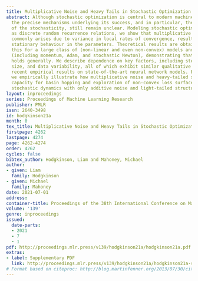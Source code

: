 ```yaml
---
title: Multiplicative Noise and Heavy Tails in Stochastic Optimization
abstract: Although stochastic optimization is central to modern machine learning,
  the precise mechanisms underlying its success, and in particular, the precise role
  of the stochasticity, still remain unclear. Modeling stochastic optimization algorithms
  as discrete random recurrence relations, we show that multiplicative noise, as it
  commonly arises due to variance in local rates of convergence, results in heavy-tailed
  stationary behaviour in the parameters. Theoretical results are obtained characterizing
  this for a large class of (non-linear and even non-convex) models and optimizers
  (including momentum, Adam, and stochastic Newton), demonstrating that this phenomenon
  holds generally. We describe dependence on key factors, including step size, batch
  size, and data variability, all of which exhibit similar qualitative behavior to
  recent empirical results on state-of-the-art neural network models. Furthermore,
  we empirically illustrate how multiplicative noise and heavy-tailed structure improve
  capacity for basin hopping and exploration of non-convex loss surfaces, over commonly-considered
  stochastic dynamics with only additive noise and light-tailed structure.
layout: inproceedings
series: Proceedings of Machine Learning Research
publisher: PMLR
issn: 2640-3498
id: hodgkinson21a
month: 0
tex_title: Multiplicative Noise and Heavy Tails in Stochastic Optimization
firstpage: 4262
lastpage: 4274
page: 4262-4274
order: 4262
cycles: false
bibtex_author: Hodgkinson, Liam and Mahoney, Michael
author:
- given: Liam
  family: Hodgkinson
- given: Michael
  family: Mahoney
date: 2021-07-01
address:
container-title: Proceedings of the 38th International Conference on Machine Learning
volume: '139'
genre: inproceedings
issued:
  date-parts:
  - 2021
  - 7
  - 1
pdf: http://proceedings.mlr.press/v139/hodgkinson21a/hodgkinson21a.pdf
extras:
- label: Supplementary PDF
  link: http://proceedings.mlr.press/v139/hodgkinson21a/hodgkinson21a-supp.pdf
# Format based on citeproc: http://blog.martinfenner.org/2013/07/30/citeproc-yaml-for-bibliographies/
---
```

